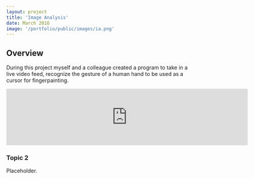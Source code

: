 ```yaml
---
layout: project
title: 'Image Analysis'
date: March 2016
image: '/portfolio/public/images/ia.png'
---
```


## Overview
During this project myself and a colleague created a program to take in a live video feed, recognize the gesture of a human hand to be used as a cursor for fingerpainting.

<embed src=https://youtu.be/zu6un1K--iY frameborder="0"  align="middle"  play="false" width="640" allowfullscreen/>


<!--https://youtu.be/KL_vttfEQBo-->

### Topic 2
Placeholder.

